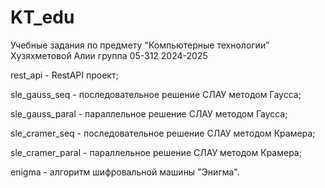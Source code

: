 # KT_edu
Учебные задания по предмету "Компьютерные технологии" Хузяхметовой Алии группа 05-312 2024-2025

rest_api - RestAPI проект;

sle_gauss_seq - последовательное решение СЛАУ методом Гаусса;

sle_gauss_paral - параллельное решение СЛАУ методом Гаусса;

sle_cramer_seq - последовательное решение СЛАУ методом Крамера;

sle_cramer_paral - параллельное решение СЛАУ методом Крамера;

enigma - алгоритм шифровальной машины "Энигма".
